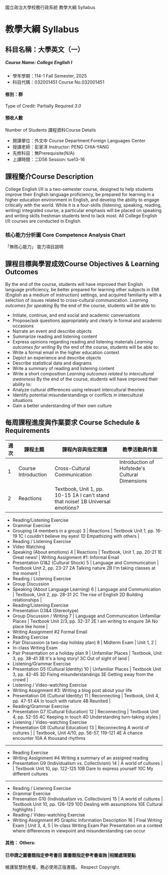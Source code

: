 國立政治大學校務行政系統 教學大綱 Syllabus
# 教學大綱 Syllabus
##  科目名稱：大學英文（一） 
#####  Course Name: College English I
  * 學年學期：114-1 Fall Semester, 2025 
  * 科目代碼：032001451 Course No.032001451
#### 修別：群
Type of Credit: Partially Required 
_3.0_
#### 預收人數
Number of Students
課程資料Course Details
  * 開課單位：外文中 Course Department:Foreign Languages Center 
  * 授課老師：彭家洋 Instructor: PENG CHIA-YANG 
  * 先修科目：無Prerequisite(N/A)
  * 上課時間：二D56 Session: tue13-16
##  課程簡介Course Description
College English I/II is a two-semester course, designed to help students improve their English language proficiency, be prepared for learning in a higher education environment in English, and develop the ability to engage critically with the world. While it is a four-skills (listening, speaking, reading, writing) integrated course, a particular emphasis will be placed on speaking and writing skills freshman students tend to lack most. All College English I/II courses are conducted in English.
###  核心能力分析圖 Core Competence Analysis Chart
「無核心能力」 
能力項目說明
##  課程目標與學習成效Course Objectives & Learning Outcomes 
By the end of the course, students will have improved their English language proficiency, be better prepared for learning other subjects in EMI (English as a medium of instruction) settings, and acquired familiarity with a selection of issues related to cross-cultural communication.
_Learning outcomes for speaking_
By the end of the course, students will be able to:
  * Initiate, continue, and end social and academic conversations
  * Propose/ask questions appropriately and clearly in formal and academic occasions
  * Narrate an event and describe objects
  * Summarize reading and listening content
  * Express opinions regarding reading and listening materials
_Learning outcomes for writing_
By the end of the course, students will be able to:
  * Write a formal email in the higher education context
  * Depict an experience and describe objects
  * Describe statistical data and diagrams
  * Write a summary of reading and listening content
  * Write a short composition
_Learning outcomes related to intercultural awareness_
By the end of the course, students will have improved their ability to:
  * Analyze cultural differences using relevant intercultural theories
  * Identify potential misunderstandings or conflicts in intercultural situations
  * Gain a better understanding of their own culture
##  每周課程進度與作業要求 Course Schedule & Requirements
週次 |  課程主題 |  課程內容與指定閱讀 |  教學活動與作業  
---|---|---|---  
1 |  Course Introduction  |  Cross-Cultural Communication |  Introduction of Hofstede's Cultural Dimensions  
2 |  Reactions |  Textbook, Unit 1, pp. 10-15 1A I can't stand that noise! 1B Universal emotions? | 
  * Reading/Listening Exercise
  * Grammar Exercise
  * Grouping (4 members in a group)
3 |  Reactions |  Textbook Unit 1, pp. 16-19 1C I couldn't believe my eyes! 1D Empathizing with others | 
  * Reading / Listening Exercise
  * Video Watching
  * Speaking (About emotions)
4 |  Reactions |  Textbook, Unit 1, pp. 20-21 1E Great news! |  Writing Assignment #1: Informal Email
  * Presentation G1&2 (Cultural Shock)
5 |  Language and Communication |  Textbook Unit 2, pp. 23-27 2A Talking nature 2B I'm taking classes at the moment | 
  * Reading / Listening Exercise
  * Group Discussion
  * Speaking (About Language Learning)
6 |  Language and Communication |  Textbook, Unit 2, pp. 28-31 2C The rise of English 2D Building relationships | 
  * Reading/Listening Exercise
  * Presentation G3&4 (Stereotype)
  * Group Discussion / Writing
7 |  Language and Communication Unfamiliar Places |  Textbook Unit 2/3, pp. 32-37 2E I am writing to enquire 3A No place like home | 
  * Writing Assignment #2 Formal Email
  * Reading Exercise
  * Pair Discussion (a two-day holiday plan)
8 |  Midterm Exam |  Unit 1, 2 | 
  * In-class Writing Exam
  * Pair Presentation on a holiday plan
9 |  Unfamiliar Places |  Textbook, Unit 3, pp. 38-41 3B It's a long story! 3C Out of sight of land | 
  * Listening/Grammar Exercise
  * Presentation G5 (Cultural Identity)
10 |  Unfamiliar Places |  Textbook Unit 3, pp. 42-45 3D Fixing misunderstandings 3E Getting away from the crowd | 
  * Listening / Video-watching Exercise
  * Writing Assignment #3: Writing a blog post about your life
  * Presentation G6 (Cultural Identity)
11 |  Reconnecting |  Textbook, Unit 4, pp. 47-51 4A In touch with nature 4B Reunited | 
  * Reading/Grammar Exercise
  * Presentation G7 (Cultural Education)
12 |  Reconnecting |  Textbook Unit 4, pp. 52-55 4C Keeping in touch 4D Understanding turn-taking styles | 
  * Listening / Video-watching Exercise
  * Presentation G8 (Cultural Education)
13 |  Reconnecting A world of cultures |  |  Textbook, Unit 4/10, pp. 56-57, 119-121 4E A chance encounter 10A A thousand rhythms  
---  
  * Reading Exercise
  * Writing Assignment #4 Writing a summary of an assigned reading
  * Presentation G9 (Individualism vs. Collectivism)
14 |  A world of cultures |  |  Textbook Unit 10, pp. 122-125 10B Dare to express yourself 10C My different cultures  
---  
  * Reading / Listening Exercise
  * Grammar Exercise
  * Presenation G10 (Individualism vs. Collectivism)
15 |  A world of cultures |  Textbook Unit 10, pp. 126-129 10D Dealing with assumptions 10E Cultural highlights | 
  * Reading / Video-watching Exercise
  * Writing Assignment #5 Graphic Information Description
16 |  Final Writing Exam |  Unit 3, 4, 5 |  In-class Writing Exam Pair Presentation on a context where differences in viewpoint and misunderstanding can occur  
####  其他： Others:
####  已申請之圖書館指定參考書目  圖書館指定參考書查詢 |相關處理要點
維護智慧財產權，務必使用正版書籍。 Respect Copyright.